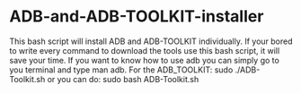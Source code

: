 # ADB-and-ADB-TOOLKIT-installer
This bash script will install ADB and ADB-TOOLKIT individually. If your bored to write every command to download the tools use this bash script, it will save your time.
If you want to know how to use adb you can simply go to you terminal and type man adb.
For the ADB_TOOLKIT: sudo ./ADB-Toolkit.sh 
      or you can do: sudo bash ADB-Toolkit.sh        
